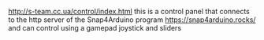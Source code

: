 http://s-team.cc.ua/control/index.html
this is a control panel that connects to the http server of the Snap4Arduino program https://snap4arduino.rocks/ and can control using a gamepad joystick and sliders
